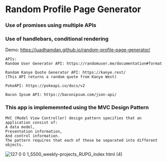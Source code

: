 ﻿# Random Profile Page Generator

### Use of promises using multiple APIs
### Use of handlebars, conditional rendering

Demo: https://juadhamdan.github.io/random-profile-page-generator/

```
APIs: 
Random User Generator API: https://randomuser.me/documentation#format

Random Kanye Quote Generator API: https://kanye.rest/
(This API returns a random quote from Kanye West)

PokeAPI: https://pokeapi.co/docs/v2

Bacon Ipsum API: https://baconipsum.com/json-api/ 
```


### This app is implememnted using the MVC Design Pattern
```
MVC (Model View Controller) design pattern specifies that an application consist of:
A data model, 
Presentation information, 
And control information. 
The pattern requires that each of these be separated into different objects.
```

![127 0 0 1_5500_weekly-projects_RUPG_index html (4)](https://user-images.githubusercontent.com/64545813/221374991-8e303c34-05d1-4eeb-a581-550d05d985e8.png)

